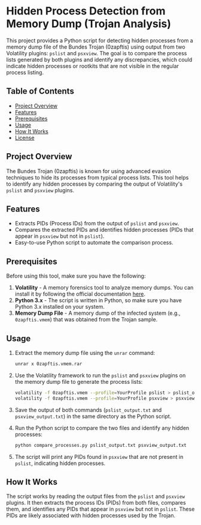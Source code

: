 
# Hidden Process Detection from Memory Dump (Trojan Analysis)

This project provides a Python script for detecting hidden processes from a memory dump file of the Bundes Trojan (0zapftis) using output from two Volatility plugins: `pslist` and `psxview`. The goal is to compare the process lists generated by both plugins and identify any discrepancies, which could indicate hidden processes or rootkits that are not visible in the regular process listing.

## Table of Contents

- [Project Overview](#project-overview)
- [Features](#features)
- [Prerequisites](#prerequisites)
- [Usage](#usage)
- [How It Works](#how-it-works)
- [License](#license)

## Project Overview

The Bundes Trojan (0zapftis) is known for using advanced evasion techniques to hide its processes from typical process lists. This tool helps to identify any hidden processes by comparing the output of Volatility's `pslist` and `psxview` plugins.

## Features

- Extracts PIDs (Process IDs) from the output of `pslist` and `psxview`.
- Compares the extracted PIDs and identifies hidden processes (PIDs that appear in `psxview` but not in `pslist`).
- Easy-to-use Python script to automate the comparison process.

## Prerequisites

Before using this tool, make sure you have the following:

1. **Volatility** - A memory forensics tool to analyze memory dumps. You can install it by following the official documentation [here](https://volatility3.readthedocs.io/).
2. **Python 3.x** - The script is written in Python, so make sure you have Python 3.x installed on your system.
3. **Memory Dump File** - A memory dump of the infected system (e.g., `0zapftis.vmem`) that was obtained from the Trojan sample.

## Usage

1. Extract the memory dump file using the `unrar` command:
    ```bash
    unrar x 0zapftis.vmem.rar
    ```

2. Use the Volatility framework to run the `pslist` and `psxview` plugins on the memory dump file to generate the process lists:
    ```bash
    volatility -f 0zapftis.vmem --profile=YourProfile pslist > pslist_output.txt
    volatility -f 0zapftis.vmem --profile=YourProfile psxview > psxview_output.txt
    ```

3. Save the output of both commands (`pslist_output.txt` and `psxview_output.txt`) in the same directory as the Python script.

4. Run the Python script to compare the two files and identify any hidden processes:
    ```bash
    python compare_processes.py pslist_output.txt psxview_output.txt
    ```

5. The script will print any PIDs found in `psxview` that are not present in `pslist`, indicating hidden processes.

## How It Works

The script works by reading the output files from the `pslist` and `psxview` plugins. 
It then extracts the process IDs (PIDs) from both files, compares them, and identifies any PIDs that appear in `psxview` but not in `pslist`. 
These PIDs are likely associated with hidden processes used by the Trojan.

